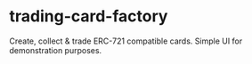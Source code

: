 # trading-card-factory
Create, collect &amp; trade ERC-721 compatible cards. Simple UI for demonstration purposes.
